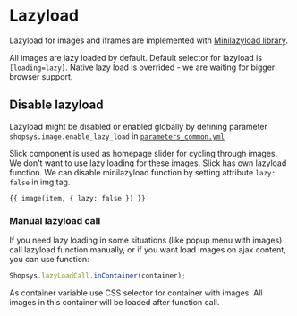 # Lazyload
Lazyload for images and iframes are implemented with [Minilazyload library](https://www.npmjs.com/package/minilazyload).

All images are lazy loaded by default. Default selector for lazyload is `[loading=lazy]`.
Native lazy load is overrided - we are waiting for bigger browser support.

## Disable lazyload
Lazyload might be disabled or enabled globally by defining parameter `shopsys.image.enable_lazy_load` in [`parameters_common.yml`](https://github.com/shopsys/shopsys/blob/master/project-base/app/config/parameters_common.yml)

Slick component is used as homepage slider for cycling through images. We don't want to use lazy loading for these images. Slick has own lazyload function. We can disable minilazyload function by setting attribute `lazy: false` in img tag.

```twig
{{ image(item, { lazy: false }) }}
```

### Manual lazyload call
If you need lazy loading in some situations (like popup menu with images) call lazyload function manually, or if you want load images on ajax content, you can use function:

```javascript
Shopsys.lazyLoadCall.inContainer(container);
```

As container variable use CSS selector for container with images. All images in this container will be loaded after function call.
